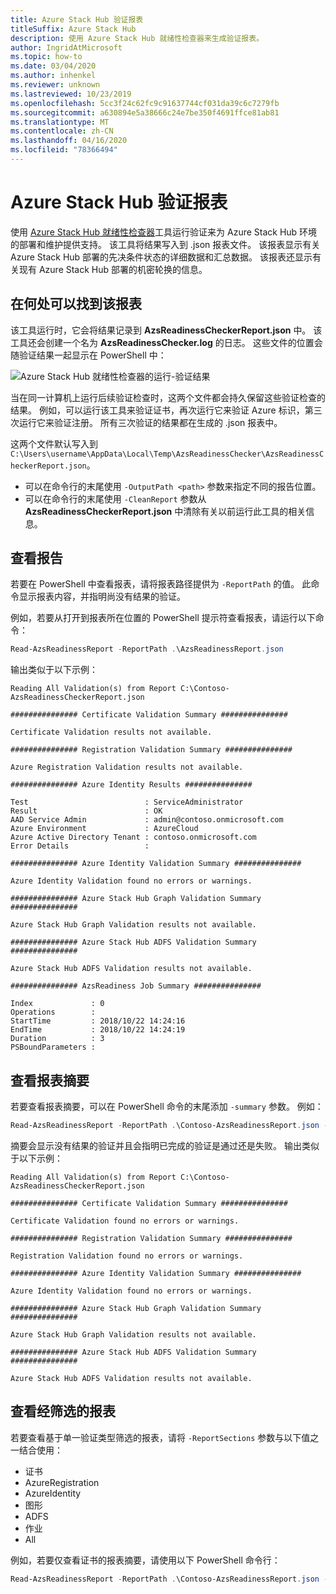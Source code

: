 ```yaml
---
title: Azure Stack Hub 验证报表
titleSuffix: Azure Stack Hub
description: 使用 Azure Stack Hub 就绪性检查器来生成验证报表。
author: IngridAtMicrosoft
ms.topic: how-to
ms.date: 03/04/2020
ms.author: inhenkel
ms.reviewer: unknown
ms.lastreviewed: 10/23/2019
ms.openlocfilehash: 5cc3f24c62fc9c91637744cf031da39c6c7279fb
ms.sourcegitcommit: a630894e5a38666c24e7be350f4691ffce81ab81
ms.translationtype: MT
ms.contentlocale: zh-CN
ms.lasthandoff: 04/16/2020
ms.locfileid: "78366494"
---
```

# <a name="azure-stack-hub-validation-report"></a>Azure Stack Hub 验证报表

使用 [Azure Stack Hub 就绪性检查器](https://www.powershellgallery.com/packages/Microsoft.AzureStack.ReadinessChecker/1.2002.1111.69)工具运行验证来为 Azure Stack Hub 环境的部署和维护提供支持。 该工具将结果写入到 .json 报表文件。 该报表显示有关 Azure Stack Hub 部署的先决条件状态的详细数据和汇总数据。 该报表还显示有关现有 Azure Stack Hub 部署的机密轮换的信息。  

## <a name="where-to-find-the-report"></a>在何处可以找到该报表

该工具运行时，它会将结果记录到 **AzsReadinessCheckerReport.json** 中。 该工具还会创建一个名为 **AzsReadinessChecker.log** 的日志。 这些文件的位置会随验证结果一起显示在 PowerShell 中：

![Azure Stack Hub 就绪性检查器的运行-验证结果](./media/azure-stack-validation-report/validation.png)

当在同一计算机上运行后续验证检查时，这两个文件都会持久保留这些验证检查的结果。 例如，可以运行该工具来验证证书，再次运行它来验证 Azure 标识，第三次运行它来验证注册。 所有三次验证的结果都在生成的 .json 报表中。  

这两个文件默认写入到 `C:\Users\username\AppData\Local\Temp\AzsReadinessChecker\AzsReadinessCheckerReport.json`。  

- 可以在命令行的末尾使用 `-OutputPath <path>` 参数来指定不同的报告位置。
- 可以在命令行的末尾使用 `-CleanReport` 参数从 **AzsReadinessCheckerReport.json** 中清除有关以前运行此工具的相关信息。

## <a name="view-the-report"></a>查看报告

若要在 PowerShell 中查看报表，请将报表路径提供为 `-ReportPath` 的值。 此命令显示报表内容，并指明尚没有结果的验证。

例如，若要从打开到报表所在位置的 PowerShell 提示符查看报表，请运行以下命令：

```powershell
Read-AzsReadinessReport -ReportPath .\AzsReadinessReport.json
```

输出类似于以下示例：

```shell
Reading All Validation(s) from Report C:\Contoso-AzsReadinessCheckerReport.json

############### Certificate Validation Summary ###############

Certificate Validation results not available.

############### Registration Validation Summary ###############

Azure Registration Validation results not available.

############### Azure Identity Results ###############

Test                          : ServiceAdministrator
Result                        : OK
AAD Service Admin             : admin@contoso.onmicrosoft.com
Azure Environment             : AzureCloud
Azure Active Directory Tenant : contoso.onmicrosoft.com
Error Details                 : 

############### Azure Identity Validation Summary ###############

Azure Identity Validation found no errors or warnings.

############### Azure Stack Hub Graph Validation Summary ###############

Azure Stack Hub Graph Validation results not available.

############### Azure Stack Hub ADFS Validation Summary ###############

Azure Stack Hub ADFS Validation results not available.

############### AzsReadiness Job Summary ###############

Index             : 0
Operations        : 
StartTime         : 2018/10/22 14:24:16
EndTime           : 2018/10/22 14:24:19
Duration          : 3
PSBoundParameters :
```

## <a name="view-the-report-summary"></a>查看报表摘要

若要查看报表摘要，可以在 PowerShell 命令的末尾添加 `-summary` 参数。 例如：

```powershell
Read-AzsReadinessReport -ReportPath .\Contoso-AzsReadinessReport.json -summary
```

摘要会显示没有结果的验证并且会指明已完成的验证是通过还是失败。 输出类似于以下示例：

```shell
Reading All Validation(s) from Report C:\Contoso-AzsReadinessCheckerReport.json

############### Certificate Validation Summary ###############

Certificate Validation found no errors or warnings.

############### Registration Validation Summary ###############

Registration Validation found no errors or warnings.

############### Azure Identity Validation Summary ###############

Azure Identity Validation found no errors or warnings.

############### Azure Stack Hub Graph Validation Summary ###############

Azure Stack Hub Graph Validation results not available.

############### Azure Stack Hub ADFS Validation Summary ###############

Azure Stack Hub ADFS Validation results not available.
```

## <a name="view-a-filtered-report"></a>查看经筛选的报表

若要查看基于单一验证类型筛选的报表，请将 `-ReportSections` 参数与以下值之一结合使用：

- 证书
- AzureRegistration
- AzureIdentity
- 图形
- ADFS
- 作业
- All  

例如，若要仅查看证书的报表摘要，请使用以下 PowerShell 命令行：

```powershell
Read-AzsReadinessReport -ReportPath .\Contoso-AzsReadinessReport.json -ReportSections Certificate - Summary
```
